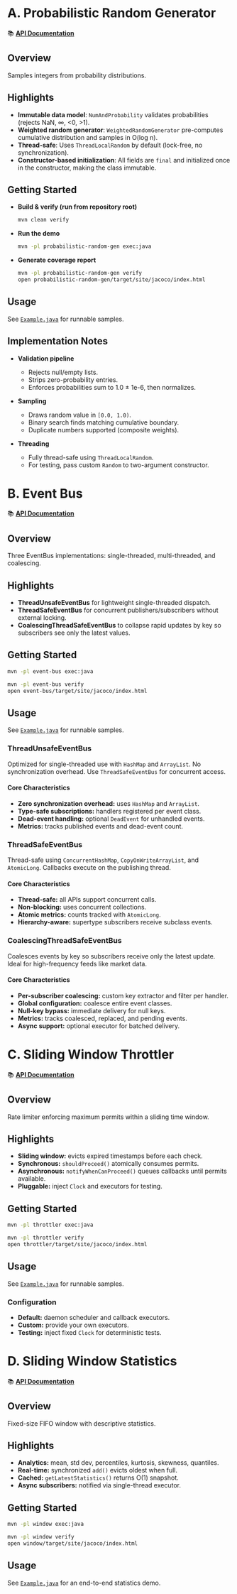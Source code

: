
# A. Probabilistic Random Generator

📚 **[API Documentation](https://tguinot.github.io/hs/probabilistic-random-gen/com/hsbc/random/package-summary.html)**

## Overview
Samples integers from probability distributions.

## Highlights

- **Immutable data model**: `NumAndProbability` validates probabilities (rejects NaN, ∞, <0, >1).
- **Weighted random generator**: `WeightedRandomGenerator` pre-computes cumulative distribution and samples in O(log n).
- **Thread-safe**: Uses `ThreadLocalRandom` by default (lock-free, no synchronization).
- **Constructor-based initialization**: All fields are `final` and initialized once in the constructor, making the class immutable.


## Getting Started

- **Build & verify (run from repository root)**
  ```bash
  mvn clean verify
  ```

- **Run the demo**
  ```bash
  mvn -pl probabilistic-random-gen exec:java
  ```

- **Generate coverage report**
  ```bash
  mvn -pl probabilistic-random-gen verify
  open probabilistic-random-gen/target/site/jacoco/index.html
  ```

## Usage

See [`Example.java`](probabilistic-random-gen/src/main/java/com/hsbc/random/examples/Example.java) for runnable samples.


## Implementation Notes

- **Validation pipeline**
  - Rejects null/empty lists.
  - Strips zero-probability entries.
  - Enforces probabilities sum to 1.0 ± 1e-6, then normalizes.

- **Sampling**
  - Draws random value in `[0.0, 1.0)`.
  - Binary search finds matching cumulative boundary.
  - Duplicate numbers supported (composite weights).

- **Threading**
  - Fully thread-safe using `ThreadLocalRandom`.
  - For testing, pass custom `Random` to two-argument constructor.


# B. Event Bus

📚 **[API Documentation](https://tguinot.github.io/hs/event-bus/com/hsbc/eventbus/package-summary.html)**

## Overview
Three EventBus implementations: single-threaded, multi-threaded, and coalescing.

## Highlights
- **ThreadUnsafeEventBus** for lightweight single-threaded dispatch.
- **ThreadSafeEventBus** for concurrent publishers/subscribers without external locking.
- **CoalescingThreadSafeEventBus** to collapse rapid updates by key so subscribers see only the latest values.

## Getting Started
```bash
mvn -pl event-bus exec:java
```

```bash
mvn -pl event-bus verify
open event-bus/target/site/jacoco/index.html
```

## Usage

See [`Example.java`](event-bus/src/main/java/com/hsbc/eventbus/examples/Example.java) for runnable samples.

### ThreadUnsafeEventBus

Optimized for single-threaded use with `HashMap` and `ArrayList`. No synchronization overhead. Use `ThreadSafeEventBus` for concurrent access.

#### Core Characteristics
- **Zero synchronization overhead:** uses `HashMap` and `ArrayList`.
- **Type-safe subscriptions:** handlers registered per event class.
- **Dead-event handling:** optional `DeadEvent` for unhandled events.
- **Metrics:** tracks published events and dead-event count.


### ThreadSafeEventBus

Thread-safe using `ConcurrentHashMap`, `CopyOnWriteArrayList`, and `AtomicLong`. Callbacks execute on the publishing thread.


#### Core Characteristics
- **Thread-safe:** all APIs support concurrent calls.
- **Non-blocking:** uses concurrent collections.
- **Atomic metrics:** counts tracked with `AtomicLong`.
- **Hierarchy-aware:** supertype subscribers receive subclass events.


### CoalescingThreadSafeEventBus

Coalesces events by key so subscribers receive only the latest update. Ideal for high-frequency feeds like market data.


#### Core Characteristics
- **Per-subscriber coalescing:** custom key extractor and filter per handler.
- **Global configuration:** coalesce entire event classes.
- **Null-key bypass:** immediate delivery for null keys.
- **Metrics:** tracks coalesced, replaced, and pending events.
- **Async support:** optional executor for batched delivery.


# C. Sliding Window Throttler

📚 **[API Documentation](https://tguinot.github.io/hs/throttler/com/hsbc/throttler/package-summary.html)**

## Overview
Rate limiter enforcing maximum permits within a sliding time window.

## Highlights
- **Sliding window:** evicts expired timestamps before each check.
- **Synchronous:** `shouldProceed()` atomically consumes permits.
- **Asynchronous:** `notifyWhenCanProceed()` queues callbacks until permits available.
- **Pluggable:** inject `Clock` and executors for testing.

## Getting Started
```bash
mvn -pl throttler exec:java
```

```bash
mvn -pl throttler verify
open throttler/target/site/jacoco/index.html
```

## Usage

See [`Example.java`](throttler/src/main/java/com/hsbc/throttler/examples/Example.java) for runnable samples.

### Configuration
- **Default:** daemon scheduler and callback executors.
- **Custom:** provide your own executors.
- **Testing:** inject fixed `Clock` for deterministic tests.


# D. Sliding Window Statistics

📚 **[API Documentation](https://tguinot.github.io/hs/window/com/hsbc/window/package-summary.html)**

## Overview
Fixed-size FIFO window with descriptive statistics.

## Highlights
- **Analytics:** mean, std dev, percentiles, kurtosis, skewness, quantiles.
- **Real-time:** synchronized `add()` evicts oldest when full.
- **Cached:** `getLatestStatistics()` returns O(1) snapshot.
- **Async subscribers:** notified via single-thread executor.

## Getting Started
```bash
mvn -pl window exec:java
```

```bash
mvn -pl window verify
open window/target/site/jacoco/index.html
```

## Usage

See [`Example.java`](window/src/main/java/com/hsbc/window/examples/Example.java) for an end-to-end statistics demo.